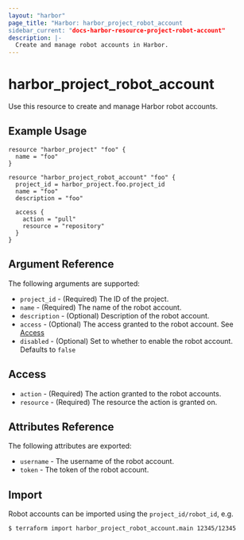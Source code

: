 ```yaml
---
layout: "harbor"
page_title: "Harbor: harbor_project_robot_account
sidebar_current: "docs-harbor-resource-project-robot-account"
description: |-
  Create and manage robot accounts in Harbor.
---
```


# harbor\_project\_robot\_account

Use this resource to create and manage Harbor robot accounts.

## Example Usage

```hcl
resource "harbor_project" "foo" {
  name = "foo"
}

resource "harbor_project_robot_account" "foo" {
  project_id = harbor_project.foo.project_id
  name = "foo"
  description = "foo"

  access {
    action = "pull"
    resource = "repository"
  }
}
```

## Argument Reference

The following arguments are supported:

* `project_id` - (Required) The ID of the project.
* `name` - (Required) The name of the robot account.
* `description` - (Optional) Description of the robot account.
* `access` - (Optional) The access granted to the robot account. See [Access](#access)
* `disabled` - (Optional) Set to whether to enable the robot account. Defaults to `false`

## Access

* `action` - (Required) The action granted to the robot accounts.
* `resource` - (Required) The resource the action is granted on.

## Attributes Reference

The following attributes are exported:

* `username` - The username of the robot account.
* `token` - The token of the robot account.

## Import

Robot accounts can be imported using the `project_id/robot_id`, e.g.

```
$ terraform import harbor_project_robot_account.main 12345/12345
```
